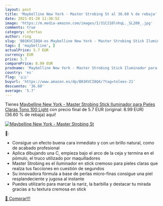 ```yaml
---
layout: post
title: 'Maybelline New York - Master Strobing St al 36.60 % de rebaja'
date: 2021-01-20 11:38:52
image: 'https://m.media-amazon.com/images/I/31C210lnhqL._SL200_.jpg'
comments: true
category: ofertas
author: ring
slug: 'B01KVCI8Q4-es Maybelline New York - Master Strobing Stick Iluminador...'
tags: [ 'maybelline', ]
actualPrice: 5.7 EUR
currency: EUR
price: 5.7
comparePrice: 8.99 EUR
prodname: 'Maybelline New York - Master Strobing Stick Iluminador para Pieles Claras  Tono 100 Light'
country: 'es'
flag: '🇪🇸'
buyurl: 'https://www.amazon.es/dp/B01KVCI8Q4/?tag=tolees-21'
descuento: '36.60'
average: '5.7'
---
```


Tienes [Maybelline New York - Master Strobing Stick Iluminador para Pieles Claras  Tono 100 Light](https://www.amazon.es/dp/B01KVCI8Q4/?tag=tolees-21) con precio final de  5.7 EUR (original: 8.99 EUR) (36.60 %  de rebaja) aqui!

[![Maybelline New York - Master Strobing St](https://m.media-amazon.com/images/I/31C210lnhqL._SL200_.jpg)](https://www.amazon.es/dp/B01KVCI8Q4/?tag=tolees-21)

🔎:

- Consigue un efecto buena cara inmediato y con un brillo natural, como de acabado profesional
- Aplica dibujando una C, empieza bajo el arco de la ceja y termina en el pómulo, el truco utilizado por maquilladores
- Master Strobing es el iluminador en stick cremoso para pieles claras que realza tus facciones en cuestión de segundos
- Su innovadora fórmula a base de perlas micro-finas consigue una piel resplandeciente y jugosa al instante
- Puedes utilizarlo para marcar la nariz, la barbilla y destacar tu mirada gracias a tu textura cremosa en stick

[🛒 Comprar!!!](https://www.amazon.es/dp/B01KVCI8Q4/?tag=tolees-21)
